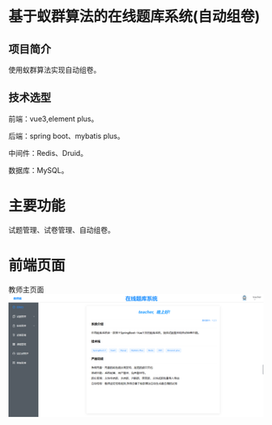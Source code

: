 # 基于蚁群算法的在线题库系统(自动组卷)

## 项目简介

使用蚁群算法实现自动组卷。

## 技术选型
前端：vue3,element plus。

后端：spring boot、mybatis plus。

中间件：Redis、Druid。

数据库：MySQL。

# 主要功能

试题管理、试卷管理、自动组卷。

# 前端页面
教师主页面
![教师主页面](./zxtkxt_vue/public/images/zxtkxt_1.png)
